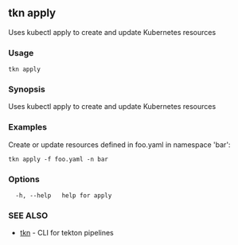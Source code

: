 ## tkn apply

Uses kubectl apply to create and update Kubernetes resources

### Usage

```
tkn apply
```

### Synopsis

Uses kubectl apply to create and update Kubernetes resources

### Examples

Create or update resources defined in foo.yaml in namespace 'bar':

	tkn apply -f foo.yaml -n bar


### Options

```
  -h, --help   help for apply
```

### SEE ALSO

* [tkn](tkn.md)	 - CLI for tekton pipelines

